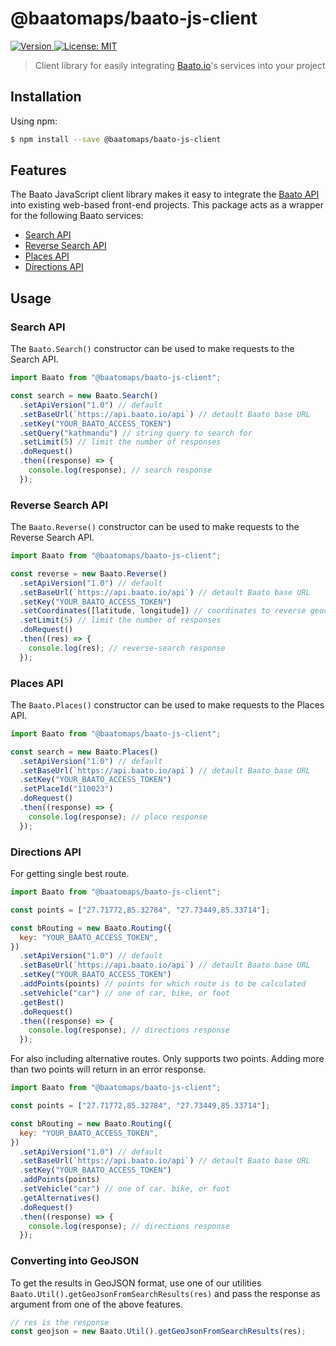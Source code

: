 <h1>@baatomaps/baato-js-client</h1>

<p>
  <a href="https://www.npmjs.com/package/@baatomaps/baato-js-client" target="_blank">
    <img alt="Version" src="https://img.shields.io/npm/v/@baatomaps/baato-js-client.svg">
  </a>
  <a href="#" target="_blank">
    <img alt="License: MIT" src="https://img.shields.io/badge/License-MIT-green.svg" />
  </a>
</p>

> Client library for easily integrating [Baato.io](http://baato.io/)'s services into your project

## Installation

Using npm:

```sh
$ npm install --save @baatomaps/baato-js-client
```

## Features

The Baato JavaScript client library makes it easy to integrate the [Baato API](https://baato.io) into existing web-based front-end projects. This package acts as a wrapper for the following Baato services:

- [Search API](https://docs.baato.io/#/v1/services/search)
- [Reverse Search API](https://docs.baato.io/#/v1/services/reverse)
- [Places API](https://docs.baato.io/#/v1/services/places)
- [Directions API](https://docs.baato.io/#/v1/services/directions)

## Usage

### Search API

The `Baato.Search()` constructor can be used to make requests to the Search API.

```js
import Baato from "@baatomaps/baato-js-client";

const search = new Baato.Search()
  .setApiVersion("1.0") // default
  .setBaseUrl(`https://api.baato.io/api`) // detault Baato base URL
  .setKey("YOUR_BAATO_ACCESS_TOKEN")
  .setQuery("kathmandu") // string query to search for
  .setLimit(5) // limit the number of responses
  .doRequest()
  .then((response) => {
    console.log(response); // search response
  });
```

### Reverse Search API

The `Baato.Reverse()` constructor can be used to make requests to the Reverse Search API.

```js
import Baato from "@baatomaps/baato-js-client";

const reverse = new Baato.Reverse()
  .setApiVersion("1.0") // default
  .setBaseUrl(`https://api.baato.io/api`) // detault Baato base URL
  .setKey("YOUR_BAATO_ACCESS_TOKEN")
  .setCoordinates([latitude, longitude]) // coordinates to reverse geocode
  .setLimit(5) // limit the number of responses
  .doRequest()
  .then((res) => {
    console.log(res); // reverse-search response
  });
```

### Places API

The `Baato.Places()` constructor can be used to make requests to the Places API.

```js
import Baato from "@baatomaps/baato-js-client";

const search = new Baato.Places()
  .setApiVersion("1.0") // default
  .setBaseUrl(`https://api.baato.io/api`) // detault Baato base URL
  .setKey("YOUR_BAATO_ACCESS_TOKEN")
  .setPlaceId("110023")
  .doRequest()
  .then((response) => {
    console.log(response); // place response
  });
```

### Directions API

For getting single best route.

```js
import Baato from "@baatomaps/baato-js-client";

const points = ["27.71772,85.32784", "27.73449,85.33714"];

const bRouting = new Baato.Routing({
  key: "YOUR_BAATO_ACCESS_TOKEN",
})
  .setApiVersion("1.0") // default
  .setBaseUrl(`https://api.baato.io/api`) // detault Baato base URL
  .setKey("YOUR_BAATO_ACCESS_TOKEN")
  .addPoints(points) // points for which route is to be calculated
  .setVehicle("car") // one of car, bike, or foot
  .getBest()
  .doRequest()
  .then((response) => {
    console.log(response); // directions response
  });
```

For also including alternative routes. Only supports two points. Adding more than two points will return in an error response.

```js
import Baato from "@baatomaps/baato-js-client";

const points = ["27.71772,85.32784", "27.73449,85.33714"];

const bRouting = new Baato.Routing({
  key: "YOUR_BAATO_ACCESS_TOKEN",
})
  .setApiVersion("1.0") // default
  .setBaseUrl(`https://api.baato.io/api`) // detault Baato base URL
  .setKey("YOUR_BAATO_ACCESS_TOKEN")
  .addPoints(points)
  .setVehicle("car") // one of car. bike, or foot
  .getAlternatives()
  .doRequest()
  .then((response) => {
    console.log(response); // directions response
  });
```

### Converting into GeoJSON

To get the results in GeoJSON format, use one of our utilities `Baato.Util().getGeoJsonFromSearchResults(res)` and pass the response as argument from one of the above features.

```js
// res is the response
const geojson = new Baato.Util().getGeoJsonFromSearchResults(res);
```
